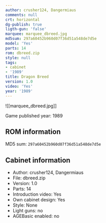 ```yaml
---
author: crusher124, Dangermiaus
comments: null
crt: horizontal
dg-publish: true
ligth-gun: 'false'
marquee: marquee_dbreed.jpg
md5sum: 297a60452b960d07f36d51a548de7d5e
model: 'Yes'
parts: 14
rom: dbreed.zip
style: null
tags:
- cabinet
- '1989'
title: Dragon Breed
version: 1.0
video: 'Yes'
year: '1989'
---
```


![[marquee_dbreed.jpg]]

Game published year: 1989

## ROM information

MD5 sum: `297a60452b960d07f36d51a548de7d5e` 

## Cabinet information

- Author: crusher124, Dangermiaus
- File: dbreed.zip
- Version: 1.0
- Parts: 14
- Introduction video: Yes
- Own cabinet design: Yes
- Style: None
- Light guns: no
- AGEBasic enabled: no


